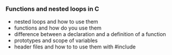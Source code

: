 ### Functions and nested loops in C

- nested loops and how to use them
- functions and how do you use them
-  difference between a declaration and a definition of a function
- prototypes and scope of variables
- header files and how to to use them with #include